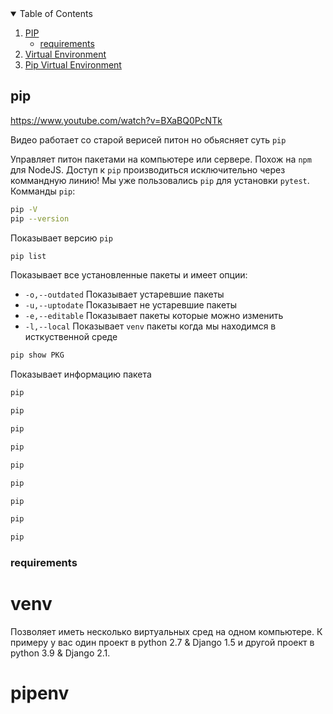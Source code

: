 <!-- TABLE OF CONTENTS -->
<details open="open">
  <summary>Table of Contents</summary>
  <ol>
    <li>
      <a href="#pip">PIP</a>
      <ul>
        <li><a href="#requirements">requirements</a></li>
      </ul>
    </li>
    <li><a href="#venv">Virtual Environment</a></li>
    <li><a href="#pipenv">Pip Virtual Environment</a></li>
  </ol>
</details>

<!-- PIP -->
## pip

https://www.youtube.com/watch?v=BXaBQ0PcNTk

Видео работает со старой верисей питон но обьясняет суть `pip`

Управляет питон пакетами на компьютере или сервере.  Похож на `npm` для NodeJS.
Доступ к `pip` производиться исключительно через коммандную линию!
Мы уже пользовались `pip` для установки `pytest`.
Комманды `pip`:
```sh
pip -V
pip --version
```
Показывает версию `pip`
```sh
pip list
```
Показывает все установленные пакеты и имеет опции:
- `-o,--outdated` Показывает устаревшие пакеты
- `-u,--uptodate` Показывает не устаревшие пакеты
- `-e,--editable` Показывает пакеты которые можно изменить
- `-l,--local` Показывает `venv` пакеты когда мы находимся в исткуственной среде
```sh
pip show PKG
```
Показывает информацию пакета
```sh
pip 
```
```sh
pip 
```
```sh
pip 
```
```sh
pip 
```
```sh
pip 
```
```sh
pip 
```
```sh
pip 
```
```sh
pip 
```
```sh
pip 
```
### requirements
# venv
Позволяет иметь несколько виртуальных сред на одном компьютере. 
К примеру у вас один проект в python 2.7 & Django 1.5 и другой проект в python 3.9 & Django 2.1.

# pipenv

